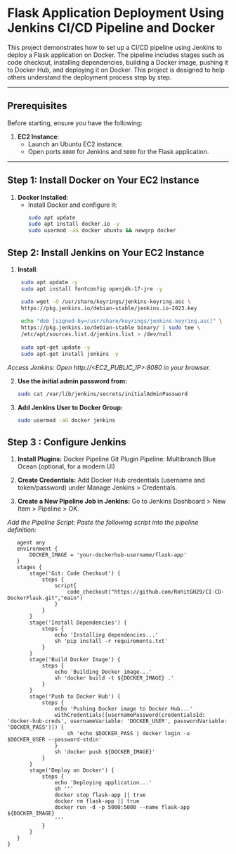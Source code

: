 # Flask Application Deployment Using Jenkins CI/CD Pipeline and Docker

This project demonstrates how to set up a CI/CD pipeline using Jenkins to deploy a Flask application on Docker. The pipeline includes stages such as code checkout, installing dependencies, building a Docker image, pushing it to Docker Hub, and deploying it on Docker. This project is designed to help others understand the deployment process step by step.

---

## Prerequisites

Before starting, ensure you have the following:

1. **EC2 Instance**:
   - Launch an Ubuntu EC2 instance.
   - Open ports `8080` for Jenkins and `5000` for the Flask application.




---

## Step 1: Install Docker on Your EC2 Instance

1. **Docker Installed**:
   - Install Docker and configure it:
     ```bash
     sudo apt update
     sudo apt install docker.io -y
     sudo usermod -aG docker ubuntu && newgrp docker
     ```

## Step 2: Install Jenkins on Your EC2 Instance

1. **Install**:
   ```bash
    sudo apt update -y
    sudo apt install fontconfig openjdk-17-jre -y

    sudo wget -O /usr/share/keyrings/jenkins-keyring.asc \
    https://pkg.jenkins.io/debian-stable/jenkins.io-2023.key
  
    echo "deb [signed-by=/usr/share/keyrings/jenkins-keyring.asc]" \
    https://pkg.jenkins.io/debian-stable binary/ | sudo tee \
    /etc/apt/sources.list.d/jenkins.list > /dev/null
  
    sudo apt-get update -y
    sudo apt-get install jenkins -y
   ```
 *Access Jenkins: Open http://<EC2_PUBLIC_IP>:8080 in your browser.*

2. **Use the initial admin password from:**
    ```bash
    sudo cat /var/lib/jenkins/secrets/initialAdminPassword
    ```
    
3. **Add Jenkins User to Docker Group:**
    ```bash
    sudo usermod -aG docker jenkins
    ```

## Step 3 : Configure Jenkins

1. **Install Plugins:**
Docker Pipeline
Git Plugin
Pipeline: Multibranch
Blue Ocean (optional, for a modern UI)

2. **Create Credentials:**
Add Docker Hub credentials (username and token/password) under Manage Jenkins > Credentials.

3. **Create a New Pipeline Job in Jenkins:**
    Go to Jenkins Dashboard > New Item > Pipeline > OK.

 *Add the Pipeline Script: Paste the following script into the pipeline definition:*
 ```pipeline {
    agent any
    environment {
        DOCKER_IMAGE = 'your-dockerhub-username/flask-app'
    }
    stages {
        stage('Git: Code Checkout') {
            steps {
                script{
                    code_checkout("https://github.com/RohitGH29/CI-CD-DockerFlask.git","main")
                }
            }
        }
        stage('Install Dependencies') {
            steps {
                echo 'Installing dependencies...'
                sh 'pip install -r requirements.txt'
            }
        }
        stage('Build Docker Image') {
            steps {
                echo 'Building Docker image...'
                sh 'docker build -t ${DOCKER_IMAGE} .'
            }
        }
        stage('Push to Docker Hub') {
            steps {
                echo 'Pushing Docker image to Docker Hub...'
                withCredentials([usernamePassword(credentialsId: 'docker-hub-creds', usernameVariable: 'DOCKER_USER', passwordVariable: 'DOCKER_PASS')]) {
                    sh 'echo $DOCKER_PASS | docker login -u $DOCKER_USER --password-stdin'
                }
                sh 'docker push ${DOCKER_IMAGE}'
            }
        }
        stage('Deploy on Docker') {
            steps {
                echo 'Deploying application...'
                sh '''
                docker stop flask-app || true
                docker rm flask-app || true
                docker run -d -p 5000:5000 --name flask-app ${DOCKER_IMAGE}
                '''
            }
        }
    }
}
```